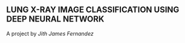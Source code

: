 ## LUNG X-RAY IMAGE CLASSIFICATION USING DEEP NEURAL NETWORK
A project by <i> Jith James Fernandez </i>
